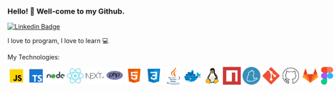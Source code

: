 ### Hello! 👋  Well-come to my Github. #
[![Linkedin Badge](https://img.shields.io/badge/LinkedIn-blue?style=flat-square&logo=Linkedin&logoColor=white&link=https://www.linkedin.com/in/natanfoleto/)](https://www.linkedin.com/in/natan-foleto-9bbb2b178/)
<br>

I love to program, I love to learn 💻 <p>

My Technologies: <p>
  
<center>
  <div style="display:flex; justify-content:space-around; width: 100%;">
    <img src="https://github.com/natanfoleto/natanfoleto/blob/main/assets/javascript.svg" height="40px"/>&nbsp;
    <img src="https://github.com/natanfoleto/natanfoleto/blob/main/assets/typescript.svg" height="40px"/>&nbsp;
    <img src="https://github.com/natanfoleto/natanfoleto/blob/main/assets/nodejs.svg" height="40px"/>&nbsp;
    <img src="https://github.com/natanfoleto/natanfoleto/blob/main/assets/react.svg" height="40px"/>&nbsp;
    <img src="https://github.com/natanfoleto/natanfoleto/blob/main/assets/nextjs.png" height="40px"/>&nbsp;
    <img src="https://github.com/natanfoleto/natanfoleto/blob/main/assets/php.png" height="40px"/>&nbsp;
    <img src="https://github.com/natanfoleto/natanfoleto/blob/main/assets/html5.svg" height="40px"/>&nbsp;
    <img src="https://github.com/natanfoleto/natanfoleto/blob/main/assets/css3.svg" height="40px"/>&nbsp;
    <img src="https://github.com/natanfoleto/natanfoleto/blob/main/assets/java.svg" height="40px"/>&nbsp;
    <img src="https://github.com/natanfoleto/natanfoleto/blob/main/assets/docker.svg" height="40px"/>&nbsp;
    <img src="https://github.com/natanfoleto/natanfoleto/blob/main/assets/linux.svg" height="40px"/>&nbsp;
    <img src="https://github.com/natanfoleto/natanfoleto/blob/main/assets/npm.png" height="40px"/>&nbsp;
    <img src="https://github.com/natanfoleto/natanfoleto/blob/main/assets/yarn.png" height="40px"/>&nbsp;
    <img src="https://github.com/natanfoleto/natanfoleto/blob/main/assets/git.png" height="40px"/>&nbsp;
    <img src="https://github.com/natanfoleto/natanfoleto/blob/main/assets/github.svg" height="40px"/>&nbsp;
    <img src="https://github.com/natanfoleto/natanfoleto/blob/main/assets/gitlab.svg" height="40px"/>&nbsp;
    <img src="https://github.com/natanfoleto/natanfoleto/blob/main/assets/Figma.svg" height="40px"/>&nbsp;
    <img src="https://github.com/natanfoleto/natanfoleto/blob/main/assets/postgreesql.svg" height="40px"/>&nbsp;
    <img src="https://github.com/natanfoleto/natanfoleto/blob/main/assets/mysql.svg" height="40px"/>&nbsp;
    <img src="https://github.com/natanfoleto/natanfoleto/blob/main/assets/mongodb.svg" height="40px"/>&nbsp;
    <img src="https://github.com/natanfoleto/natanfoleto/blob/main/assets/redis.svg" height="40px"/>&nbsp;
  </div>
 </center>
